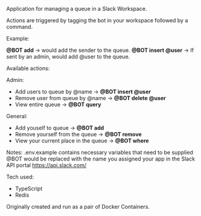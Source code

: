 Application for managing a queue in a Slack Workspace.

Actions are triggered by tagging the bot in your workspace followed by a command.

Example:

**@BOT add** -> would add the sender to the queue. 
**@BOT insert @user** -> If sent by an admin, would add @user to the queue.

Available actions:

Admin:

- Add users to queue by @name -> **@BOT insert @user**
- Remove user from queue by @name -> **@BOT delete @user**
- View entire queue -> **@BOT query**

General:

- Add youself to queue -> **@BOT add**
- Remove yourself from the queue -> **@BOT remove**
- View your current place in the queue -> **@BOT where**

Notes:
.env.example contains necessary variables that need to be supplied
@BOT would be replaced with the name you assigned your app in the Slack API portal https://api.slack.com/

Tech used:

- TypeScript
- Redis

Originally created and run as a pair of Docker Containers.
